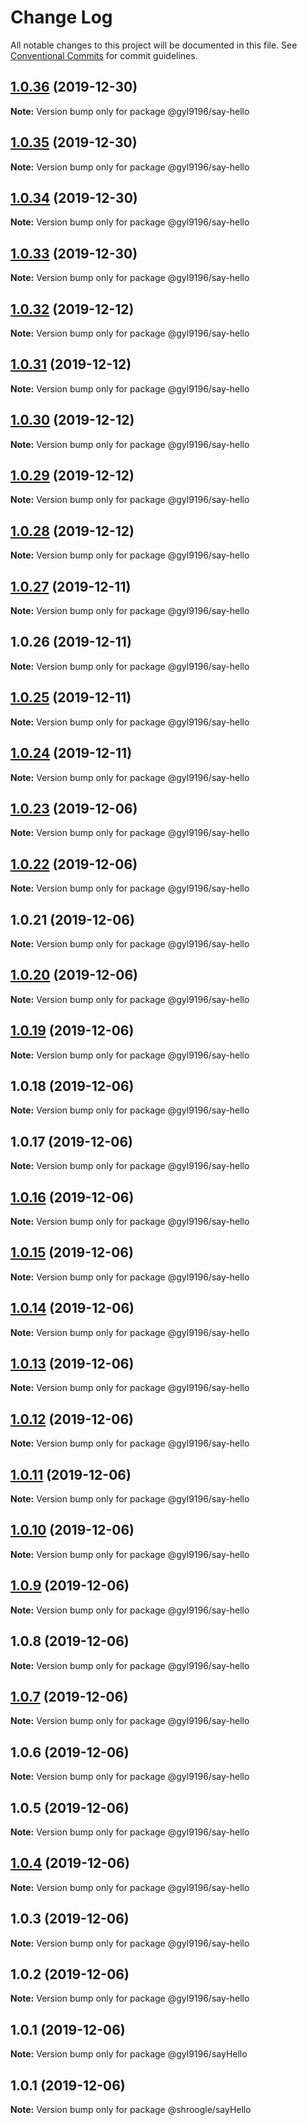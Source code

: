 # Change Log

All notable changes to this project will be documented in this file.
See [Conventional Commits](https://conventionalcommits.org) for commit guidelines.

## [1.0.36](https://github.com/gyl9196/ui-components/compare/@gyl9196/say-hello@1.0.35...@gyl9196/say-hello@1.0.36) (2019-12-30)

**Note:** Version bump only for package @gyl9196/say-hello





## [1.0.35](https://github.com/gyl9196/ui-components/compare/@gyl9196/say-hello@1.0.34...@gyl9196/say-hello@1.0.35) (2019-12-30)

**Note:** Version bump only for package @gyl9196/say-hello





## [1.0.34](https://github.com/gyl9196/ui-components/compare/@gyl9196/say-hello@1.0.33...@gyl9196/say-hello@1.0.34) (2019-12-30)

**Note:** Version bump only for package @gyl9196/say-hello





## [1.0.33](https://github.com/gyl9196/ui-components/compare/@gyl9196/say-hello@1.0.32...@gyl9196/say-hello@1.0.33) (2019-12-30)

**Note:** Version bump only for package @gyl9196/say-hello





## [1.0.32](https://github.com/gyl9196/ui-components/compare/@gyl9196/say-hello@1.0.31...@gyl9196/say-hello@1.0.32) (2019-12-12)

**Note:** Version bump only for package @gyl9196/say-hello





## [1.0.31](https://github.com/gyl9196/ui-components/compare/@gyl9196/say-hello@1.0.30...@gyl9196/say-hello@1.0.31) (2019-12-12)

**Note:** Version bump only for package @gyl9196/say-hello





## [1.0.30](https://github.com/gyl9196/ui-components/compare/@gyl9196/say-hello@1.0.29...@gyl9196/say-hello@1.0.30) (2019-12-12)

**Note:** Version bump only for package @gyl9196/say-hello





## [1.0.29](https://github.com/gyl9196/ui-components/compare/@gyl9196/say-hello@1.0.28...@gyl9196/say-hello@1.0.29) (2019-12-12)

**Note:** Version bump only for package @gyl9196/say-hello





## [1.0.28](https://github.com/gyl9196/ui-components/compare/@gyl9196/say-hello@1.0.27...@gyl9196/say-hello@1.0.28) (2019-12-12)

**Note:** Version bump only for package @gyl9196/say-hello





## [1.0.27](https://github.com/gyl9196/ui-components/compare/@gyl9196/say-hello@1.0.26...@gyl9196/say-hello@1.0.27) (2019-12-11)

**Note:** Version bump only for package @gyl9196/say-hello





## 1.0.26 (2019-12-11)

**Note:** Version bump only for package @gyl9196/say-hello





## [1.0.25](https://github.com/gyl9196/ui-components/compare/@gyl9196/say-hello@1.0.24...@gyl9196/say-hello@1.0.25) (2019-12-11)

**Note:** Version bump only for package @gyl9196/say-hello





## [1.0.24](https://github.com/gyl9196/ui-components/compare/@gyl9196/say-hello@1.0.23...@gyl9196/say-hello@1.0.24) (2019-12-11)

**Note:** Version bump only for package @gyl9196/say-hello





## [1.0.23](https://github.com/gyl9196/ui-components/compare/@gyl9196/say-hello@1.0.22...@gyl9196/say-hello@1.0.23) (2019-12-06)

**Note:** Version bump only for package @gyl9196/say-hello





## [1.0.22](https://github.com/gyl9196/ui-components/compare/@gyl9196/say-hello@1.0.21...@gyl9196/say-hello@1.0.22) (2019-12-06)

**Note:** Version bump only for package @gyl9196/say-hello





## 1.0.21 (2019-12-06)

**Note:** Version bump only for package @gyl9196/say-hello





## [1.0.20](https://github.com/gyl9196/ui-components/compare/@gyl9196/say-hello@1.0.19...@gyl9196/say-hello@1.0.20) (2019-12-06)

**Note:** Version bump only for package @gyl9196/say-hello





## [1.0.19](https://github.com/gyl9196/ui-components/compare/@gyl9196/say-hello@1.0.18...@gyl9196/say-hello@1.0.19) (2019-12-06)

**Note:** Version bump only for package @gyl9196/say-hello





## 1.0.18 (2019-12-06)

**Note:** Version bump only for package @gyl9196/say-hello





## 1.0.17 (2019-12-06)

**Note:** Version bump only for package @gyl9196/say-hello





## [1.0.16](https://github.com/gyl9196/ui-components/compare/@gyl9196/say-hello@1.0.15...@gyl9196/say-hello@1.0.16) (2019-12-06)

**Note:** Version bump only for package @gyl9196/say-hello





## [1.0.15](https://github.com/gyl9196/ui-components/compare/@gyl9196/say-hello@1.0.14...@gyl9196/say-hello@1.0.15) (2019-12-06)

**Note:** Version bump only for package @gyl9196/say-hello





## [1.0.14](https://github.com/gyl9196/ui-components/compare/@gyl9196/say-hello@1.0.13...@gyl9196/say-hello@1.0.14) (2019-12-06)

**Note:** Version bump only for package @gyl9196/say-hello





## [1.0.13](https://github.com/gyl9196/ui-components/compare/@gyl9196/say-hello@1.0.12...@gyl9196/say-hello@1.0.13) (2019-12-06)

**Note:** Version bump only for package @gyl9196/say-hello





## [1.0.12](https://github.com/gyl9196/ui-components/compare/@gyl9196/say-hello@1.0.11...@gyl9196/say-hello@1.0.12) (2019-12-06)

**Note:** Version bump only for package @gyl9196/say-hello





## [1.0.11](https://github.com/gyl9196/ui-components/compare/@gyl9196/say-hello@1.0.10...@gyl9196/say-hello@1.0.11) (2019-12-06)

**Note:** Version bump only for package @gyl9196/say-hello





## [1.0.10](https://github.com/gyl9196/ui-components/compare/@gyl9196/say-hello@1.0.9...@gyl9196/say-hello@1.0.10) (2019-12-06)

**Note:** Version bump only for package @gyl9196/say-hello





## [1.0.9](https://github.com/gyl9196/ui-components/compare/@gyl9196/say-hello@1.0.8...@gyl9196/say-hello@1.0.9) (2019-12-06)

**Note:** Version bump only for package @gyl9196/say-hello





## 1.0.8 (2019-12-06)

**Note:** Version bump only for package @gyl9196/say-hello





## [1.0.7](https://github.com/gyl9196/ui-components/compare/@gyl9196/say-hello@1.0.6...@gyl9196/say-hello@1.0.7) (2019-12-06)

**Note:** Version bump only for package @gyl9196/say-hello





## 1.0.6 (2019-12-06)

**Note:** Version bump only for package @gyl9196/say-hello





## 1.0.5 (2019-12-06)

**Note:** Version bump only for package @gyl9196/say-hello





## [1.0.4](https://github.com/gyl9196/ui-components/compare/@gyl9196/say-hello@1.0.3...@gyl9196/say-hello@1.0.4) (2019-12-06)

**Note:** Version bump only for package @gyl9196/say-hello





## 1.0.3 (2019-12-06)

**Note:** Version bump only for package @gyl9196/say-hello





## 1.0.2 (2019-12-06)

**Note:** Version bump only for package @gyl9196/say-hello





## 1.0.1 (2019-12-06)

**Note:** Version bump only for package @gyl9196/sayHello





## 1.0.1 (2019-12-06)

**Note:** Version bump only for package @shroogle/sayHello
